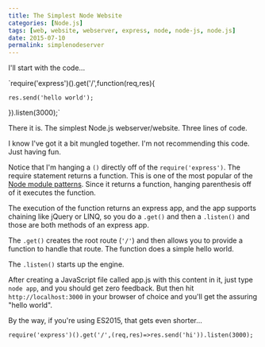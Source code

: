 ```yaml
---
title: The Simplest Node Website
categories: [Node.js]
tags: [web, website, webserver, express, node, node-js, node.js]
date: 2015-07-10
permalink: simplenodeserver
---
```


I'll start with the code...
<!--more-->
`require('express')().get('/',function(req,res){

    res.send('hello world');

}).listen(3000);`

There it is. The simplest Node.js webserver/website. Three lines of code.

I know I've got it a bit mungled together. I'm not recommending this code. Just having fun.

Notice that I'm hanging a `()` directly off of the `require('express')`. The require statement returns a function. This is one of the most popular of the [Node module patterns](http://bites.goodeggs.com/posts/export-this/). Since it returns a function, hanging parenthesis off of it executes the function.

The execution of the function returns an express app, and the app supports chaining like jQuery or LINQ, so you do a `.get()` and then a `.listen()` and those are both methods of an express app.

The `.get()` creates the root route (`'/'`)  and then allows you to provide a function to handle that route. The function does a simple hello world.

The `.listen()` starts up the engine.

After creating a JavaScript file called app.js with this content in it, just type `node app`, and you should get zero feedback. But then hit `http://localhost:3000` in your browser of choice and you'll get the assuring "hello world".

By the way, if you're using ES2015, that gets even shorter...

`require('express')().get('/',(req,res)=>res.send('hi')).listen(3000);`